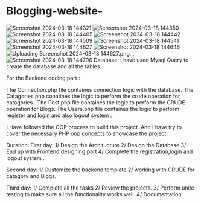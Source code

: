 # Blogging-website-
![Screenshot 2024-03-18 144321](https://github.com/shredeb/Blogging-website-/assets/135363550/b0123828-a901-4f4a-a9c3-85dfd8bbb8af)
![Screenshot 2024-03-18 144350](https://github.com/shredeb/Blogging-website-/assets/135363550/2577c55c-355c-4407-a4dc-6710df0f79a8)
![Screenshot 2024-03-18 144405](https://github.com/shredeb/Blogging-website-/assets/135363550/7288ce9b-1b77-4d4e-908e-4fb518d3d812)
![Screenshot 2024-03-18 144442](https://github.com/shredeb/Blogging-website-/assets/135363550/42e5ab25-4e35-439a-849e-fc7dfab9dc75)
![Screenshot 2024-03-18 144509](https://github.com/shredeb/Blogging-website-/assets/135363550/540391c5-01b1-4f61-b716-567a7ac011ff)
![Screenshot 2024-03-18 144541](https://github.com/shredeb/Blogging-website-/assets/135363550/5c147828-cdf2-40c4-be50-f09e353d90d5)
![Screenshot 2024-03-18 144627](https://github.com/shredeb/Blogging-website-/assets/135363550/900eb3e7-9087-496e-be49-9e2c0796f9b3)
![Screenshot 2024-03-18 144646](https://github.com/shredeb/Blogging-website-/assets/135363550/ae67a5c9-e5d5-4dd8-ac1f-a6ece2bb6593)![Uploading Screenshot 2024-03-18 144627.png…]()
![Screenshot 2024-03-18 144706](https://github.com/shredeb/Blogging-website-/assets/135363550/b4edeae8-83f3-44af-a16c-57858940e830)
Database: I have used Mysql Query to create the database and all the tables.

For the Backend coding part :

The Connection.php file containes connection logic with the database. The Catagories.php conatines the logic to perform the crude operation for catagories . The Post.php file containes the logic to perform the CRUDE operation for Blogs. The Users.php file containes the logic to perform register and login and also logout system .

I Have followed the OOP process to build this project. And I have try to cover the necessary PHP oop concepts to showcase the project.

Duration: First day: 1/ Design the Architucture 2/ Design the Database 3/ End up with Frontend designing part 4/ Complete the registration,login and logout system .

Second day: 1/ Customize the backend template 2/ working with CRUDE for catagory and Blogs.

Third day: 1/ Complete all the tasks 2/ Review the projects. 3/ Perform unite testing to make sure all the functionality works well. 4/ Documentation.
